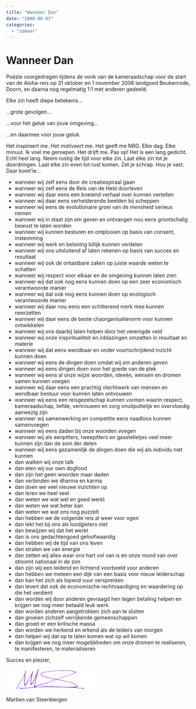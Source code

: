 ```yaml
---
title: "Wanneer Dan"
date: "2008-06-03"
categories:
  - "zomaar"
---
```

# Wanneer Dan
Poëzie voorgedragen tijdens de vonk van de kameraadschap voor de start van de Aloha-reis op 31 oktober en 1 november 2006 landgoed Beukenrode, Doorn, en daarna nog regelmatig 1:1 met anderen gedeeld.

Elke zin heeft diepe betekenis…

…grote gevolgen…

…voor het geluk van jouw omgeving…

…en daarmee voor jouw geluk.

Het inspireert me. Het motiveert me. Het geeft me NRG. Elke dag. Elke minuut. Ik voel me geroepen. Het drijft me. Pas op! Het is een lang gedicht. Echt heel lang. Neem rustig de tijd voor elke zin. Laat elke zin tot je doordringen. Laat elke zin even tot rust komen. Zet je schrap. Hou je vast. Daar komt’ie…

- wanneer wij zelf eens door de creatiespiraal gaan
- wanneer wij zelf eens de Reis van de Held doorleven
- wanneer wij daar eens een boeiend verhaal over kunnen vertellen
- wanneer wij daar eens verhelderende beelden bij scheppen
- wanneer wij eens de evolutionaire groei van de mensheid serieus nemen
- wanneer wij in staat zijn om geven en ontvangen nou eens grootschalig bewust te laten worden
- wanneer wij kunnen besturen en ontplooien op basis van consent, instemming
- wanneer wij werk en beloning billijk kunnen verdelen
- wanneer wij ons uitsluitend af laten rekenen op basis van succes en resultaat
- wanneer wij ook de ontastbare zaken op juiste waarde weten te schatten
- wanneer wij respect voor elkaar en de omgeving kunnen laten zien
- wanneer wij dat ook nog eens kunnen doen op een zeer economisch verantwoorde manier
- wanneer wij dat ook nog eens kunnen doen op ecologisch verantwoorde manier
- wanneer wij daar nou eens een schitterend merk mee kunnen neerzetten
- wanneer wij daar eens de beste chaorganisatievorm voor kunnen ontwikkelen
- wanneer wij ons daarbij laten helpen door het verenigde veld
- wanneer wij onze inspiritualiteit en inblazingen omzetten in resultaat en materie
- wanneer wij dat eens wendbaar en onder voortschrijdend inzicht kunnen doen
- wanneer wij eens de dingen doen omdat wij om anderen geven
- wanneer wij eens dingen doen voor het goede van de plek
- wanneer wij eens al onze wijze woorden, ideeën, wensen en dromen samen kunnen voegen
- wanneer wij daar eens een prachtig vlechtwerk van mensen en wendbaar bestuur voor kunnen laten ontvouwen
- wanneer wij eens een reisgezelschap kunnen vormen waarin respect, kameraadschap, liefde, vertrouwen en zorg onuitputtelijk en overvloedig aanwezig zijn
- wanneer wij samenwerking en competitie eens naadloos kunnen samenvoegen
- wanneer wij eens daden bij onze woorden voegen
- wanneer wij als eenpitters, tweepitters en gasstelletjes veel meer kunnen zijn dan de som der delen
- wanneer wij eens gezamenlijk de dingen doen die wij als individu niet kunnen
- dan walken wij onze talk
- dan eten wij our own dogfood
- dan zijn het geen woorden maar daden
- dan verbinden we dharma en karma
- dan doen we veel nieuwe inzichten op
- dan leren we heel veel
- dan weten we wat wel en goed werkt
- dan weten we wat beter kan
- dan weten we wat ons nog puzzelt
- dan hebben we de volgende reis al weer voor ogen
- dan lekt het bij ons als loodgieters niet
- dan bewijzen wij dat het werkt
- dan is ons gedachtengoed geloofwaardig
- dan hebben wij de tijd van ons leven
- dan stralen we van energie
- dan zetten wij alles waar ons hart vol van is en onze mond van over stroomt nationaal in de zon
- dan zijn wij een leidend en lichtend voorbeeld voor anderen
- dan hebben we meteen een dijk van een basis voor nieuw leiderschap
- dan kan het zich als lopend vuur verspreiden
- dan levert dat ook de economische rechtvaardiging en waardering op die het verdient
- dan worden wij door anderen gevraagd hen tegen betaling helpen en krijgen we nog meer betaald leuk werk
- dan worden anderen aangetrokken zich aan te sluiten
- dan groeien zichzelf verrijkende gemeenschappen
- dan groeit er een kritische massa
- dan worden we herkend en erkend als de leiders van morgen
- dan helpen wij dat op te laten komen wat op wil komen
- dan krijgen we nog meer mogelijkheden om onze dromen te realiseren, te manifesteren, te materialiseren

Succes en plezier,

![Martien\'s paraaf](martien-handtekening.png) 

Martien van Steenbergen
